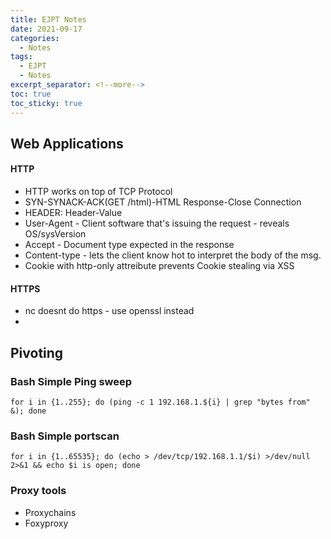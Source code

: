 ```yaml
---
title: EJPT Notes
date: 2021-09-17
categories:
  - Notes
tags:
  - EJPT
  - Notes
excerpt_separator: <!--more-->
toc: true
toc_sticky: true
---
```


<h2 id="web_applications">Web Applications</h2>
<h4>HTTP</h4>
<p>
<ul>
  <li>HTTP works on top of TCP Protocol</li>
  <li>SYN-SYNACK-ACK(GET /html)-HTML Response-Close Connection</li>
  <li>HEADER: Header-Value</li>
  <li>User-Agent - Client software that's issuing the request - reveals OS/sysVersion</li>
  <li>Accept - Document type expected in the response</li>
  <li>Content-type - lets the client know hot to interpret the body of the msg.</li>
  <li>Cookie with http-only attreibute prevents Cookie stealing via XSS</li>
</ul>
</p>
<h4>HTTPS</h4>

<ul>
<li>nc doesnt do https - use openssl instead </li>
<li></li>

</ul>

<h2 id="pivoting">Pivoting</h2>
<h3>Bash Simple Ping sweep</h3>
<code>for i in {1..255}; do (ping -c 1 192.168.1.${i} | grep "bytes from" &); done</code>
<h3>Bash Simple portscan</h3>
<code>for i in {1..65535}; do (echo > /dev/tcp/192.168.1.1/$i) >/dev/null 2>&1 && echo $i is open; done</code>
<h3>Proxy tools</h3>
<ul>
  <li>Proxychains</li>
  <li>Foxyproxy</li>
</ul>